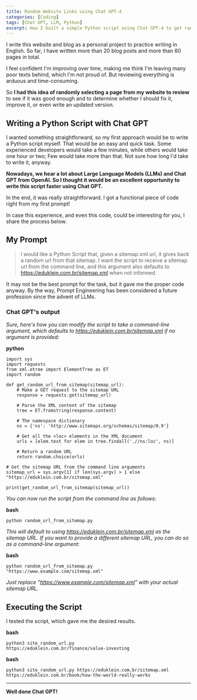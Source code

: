 ```yaml
---
title: Random Website Links using Chat GPT-4
categories: [Coding]
tags: [Chat GPT, LLM, Python]
excerpt: How I built a simple Python script using Chat GPT-4 to get random pages of my website.
---
```


I write this website and blog as a personal project to practice writing in English. So far, I have written more than 20 blog posts and more than 60 pages in total.

I feel confident I'm improving over time, making me think I'm leaving many poor texts behind, which I'm not proud of. But reviewing everything is arduous and time-consuming.

So **I had this idea of randomly selecting a page from my website to review** to see if it was good enough and to determine whether I should fix it, improve it, or even write an updated version.

## Writing a Python Script with Chat GPT

I wanted something straightforward, so my first approach would be to write a Python script myself. That would be an easy and quick task. Some experienced developers would take a few minutes, while others would take one hour or two; Few would take more than that. Not sure how long I'd take to write it, anyway.

**Nowadays, we hear a lot about Large Language Models (LLMs) and Chat GPT from OpenAI. So I thought it would be an excellent opportunity to write this script faster using Chat GPT.**

In the end, it was really straightforward. I got a functional piece of code right from my first prompt!

In case this experience, and even this code, could be interesting for you, I share the process below.

## My Prompt

> I would like a Python Script that, given a sitemap.xml url, it gives back a random url from that sitemap. I want the script to receive a sitemap url from the command line, and this argument also defaults to https://eduklein.com.br/sitemap.xml when not informed.

It may not be the best prompt for the task, but it gave me the proper code anyway. By the way, Prompt Engineering has been considered a future profession since the advent of LLMs.

### Chat GPT's output

*Sure, here's how you can modify the script to take a command-line argument, which defaults to https://eduklein.com.br/sitemap.xml if no argument is provided:*

**python**

    import sys
    import requests
    from xml.etree import ElementTree as ET
    import random

    def get_random_url_from_sitemap(sitemap_url):
        # Make a GET request to the sitemap URL
        response = requests.get(sitemap_url)

        # Parse the XML content of the sitemap
        tree = ET.fromstring(response.content)

        # The namespace dictionary
        ns = {'ns': 'http://www.sitemaps.org/schemas/sitemap/0.9'}

        # Get all the <loc> elements in the XML document
        urls = [elem.text for elem in tree.findall('.//ns:loc', ns)]

        # Return a random URL
        return random.choice(urls)

    # Get the sitemap URL from the command line arguments
    sitemap_url = sys.argv[1] if len(sys.argv) > 1 else "https://eduklein.com.br/sitemap.xml"

    print(get_random_url_from_sitemap(sitemap_url))

*You can now run the script from the command line as follows:*

**bash**

    python random_url_from_sitemap.py

*This will default to using https://eduklein.com.br/sitemap.xml as the sitemap URL. If you want to provide a different sitemap URL, you can do so as a command-line argument:*

**bash**

    python random_url_from_sitemap.py "https://www.example.com/sitemap.xml"

*Just replace "https://www.example.com/sitemap.xml" with your actual sitemap URL.*

## Executing the Script

I tested the script, which gave me the desired results.

**bash**

    python3 site_random_url.py
    https://eduklein.com.br/finance/value-investing

**bash**

    python3 site_random_url.py https://eduklein.com.br/sitemap.xml
    https://eduklein.com.br/book/how-the-world-really-works

---

**Well done Chat GPT!**
